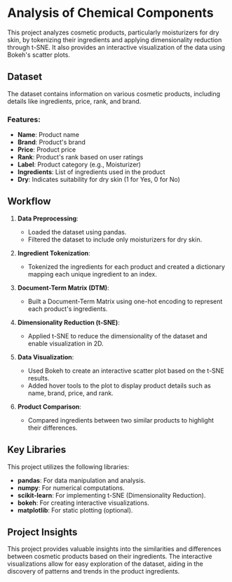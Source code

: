 # Analysis of Chemical Components

This project analyzes cosmetic products, particularly moisturizers for dry skin, by tokenizing their ingredients and applying dimensionality reduction through t-SNE. It also provides an interactive visualization of the data using Bokeh's scatter plots.



## Dataset

The dataset contains information on various cosmetic products, including details like ingredients, price, rank, and brand.

### Features:
- **Name**: Product name
- **Brand**: Product's brand
- **Price**: Product price
- **Rank**: Product's rank based on user ratings
- **Label**: Product category (e.g., Moisturizer)
- **Ingredients**: List of ingredients used in the product
- **Dry**: Indicates suitability for dry skin (1 for Yes, 0 for No)



## Workflow

1. **Data Preprocessing**:
   - Loaded the dataset using pandas.
   - Filtered the dataset to include only moisturizers for dry skin.
   
2. **Ingredient Tokenization**:
   - Tokenized the ingredients for each product and created a dictionary mapping each unique ingredient to an index.

3. **Document-Term Matrix (DTM)**:
   - Built a Document-Term Matrix using one-hot encoding to represent each product's ingredients.

4. **Dimensionality Reduction (t-SNE)**:
   - Applied t-SNE to reduce the dimensionality of the dataset and enable visualization in 2D.

5. **Data Visualization**:
   - Used Bokeh to create an interactive scatter plot based on the t-SNE results.
   - Added hover tools to the plot to display product details such as name, brand, price, and rank.

6. **Product Comparison**:
   - Compared ingredients between two similar products to highlight their differences.



## Key Libraries

This project utilizes the following libraries:

- **pandas**: For data manipulation and analysis.
- **numpy**: For numerical computations.
- **scikit-learn**: For implementing t-SNE (Dimensionality Reduction).
- **bokeh**: For creating interactive visualizations.
- **matplotlib**: For static plotting (optional).



## Project Insights

This project provides valuable insights into the similarities and differences between cosmetic products based on their ingredients. The interactive visualizations allow for easy exploration of the dataset, aiding in the discovery of patterns and trends in the product ingredients.
